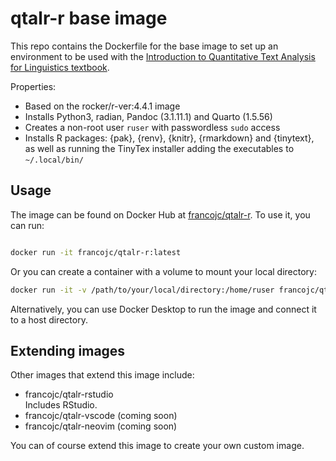 # qtalr-r base image

This repo contains the Dockerfile for the base image to set up an environment to be used with the [Introduction to Quantitative Text Analysis for Linguistics textbook](https://qtalr.com).

Properties:

- Based on the rocker/r-ver:4.4.1 image
- Installs Python3, radian, Pandoc (3.1.11.1) and Quarto (1.5.56)
- Creates a non-root user `ruser` with passwordless `sudo` access
- Installs R packages: {pak}, {renv}, {knitr}, {rmarkdown} and {tinytext}, as well as running the TinyTex installer adding the executables to `~/.local/bin/`

## Usage

The image can be found on Docker Hub at [francojc/qtalr-r](https://hub.docker.com/r/francojc/qtalr-r). To use it, you can run:

```bash

docker run -it francojc/qtalr-r:latest

```

Or you can create a container with a volume to mount your local directory:

```bash
docker run -it -v /path/to/your/local/directory:/home/ruser francojc/qtalr-r:latest
```

Alternatively, you can use Docker Desktop to run the image and connect it to a host directory.

## Extending images

Other images that extend this image include:

- francojc/qtalr-rstudio\
  Includes RStudio.
- francojc/qtalr-vscode (coming soon)
- francojc/qtalr-neovim (coming soon)

You can of course extend this image to create your own custom image.
